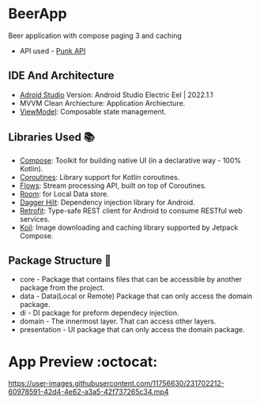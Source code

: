 # BeerApp
Beer application with compose paging 3 and caching
* API used - [Punk API][9]

## IDE And Architecture

* [Adroid Studio][11] Version: Android Studio Electric Eel | 2022.1.1
* MVVM Clean Archiecture: Application Archiecture.
* [ViewModel][10]: Composable state management.

[10]: https://developer.android.com/topic/libraries/architecture/viewmodel
[11]: https://developer.android.com/studio

## Libraries Used :books:

* [Compose][0]: Toolkit for building native UI (in a declarative way - 100% Kotlin).
* [Coroutines][1]: Library support for Kotlin coroutines.
* [Flows][2]: Stream processing API, built on top of Coroutines.
* [Room][3]: for Local Data store.
* [Dagger Hilt][4]: Dependency injection library for Android.
* [Retrofit][5]: Type-safe REST client for Android to consume RESTful web services.
* [Koil][8]: Image downloading and caching library supported by Jetpack Compose.


[0]:  https://developer.android.com/jetpack
[1]:  https://github.com/Kotlin/kotlinx.coroutines
[2]:  https://kotlin.github.io/kotlinx.coroutines/kotlinx-coroutines-core/kotlinx.coroutines.flow/-flow/
[3]:  https://developer.android.com/training/data-storage/room
[4]:  https://dagger.dev/hilt/
[5]:  https://github.com/square/retrofit
[8]: https://github.com/bumptech/glide
[9]: https://punkapi.com/documentation/v2

## Package Structure :bookmark_tabs:

* core - Package that contains files that can be accessible by another package from the project. 
* data - Data(Local or Remote) Package that can only access the domain package.
* di - DI package for preform dependecy injection.
* domain - The innermost layer. That can access other layers.
* presentation - UI package that can only access the domain package.


# App Preview :octocat:

https://user-images.githubusercontent.com/11756630/231702212-60978591-42d4-4e62-a3a5-42f737265c34.mp4
